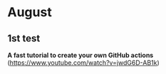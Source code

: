 # August
## 1st test
**A fast tutorial to create your own GitHub actions**
(https://www.youtube.com/watch?v=jwdG6D-AB1k)

